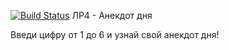 [![Build Status](https://github.com/user/repo/actions/workflows/ci.yml/badge.svg)](https://github.com/user/repo/actions)
ЛР4 - Анекдот дня

Введи цифру от 1 до 6 и узнай свой анекдот дня!


